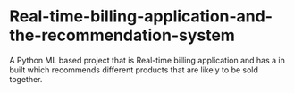 # Real-time-billing-application-and-the-recommendation-system
A Python ML based project that is Real-time billing application and has a in built which recommends different products that are likely to be sold together.
